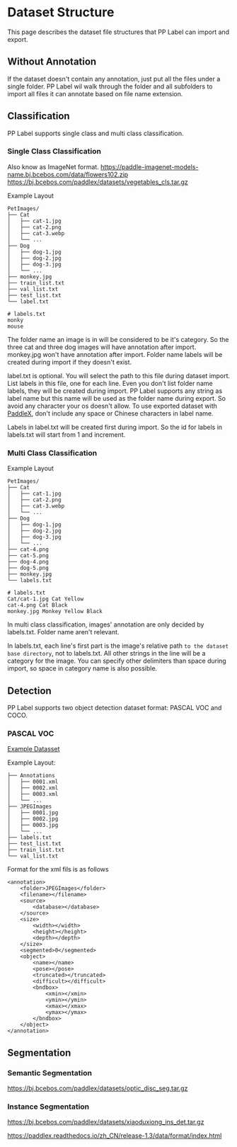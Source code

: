 # Dataset Structure

This page describes the dataset file structures that PP Label can import and export.

## Without Annotation

If the dataset doesn't contain any annotation, just put all the files under a single folder. PP Label wil walk through the folder and all subfolders to import all files it can annotate based on file name extension.

## Classification

PP Label supports single class and multi class classification.

### Single Class Classification

Also know as ImageNet format.
https://paddle-imagenet-models-name.bj.bcebos.com/data/flowers102.zip
https://bj.bcebos.com/paddlex/datasets/vegetables_cls.tar.gz

Example Layout

```shell
PetImages/
├── Cat
│   ├── cat-1.jpg
│   ├── cat-2.png
│   ├── cat-3.webp
│   └── ...
├── Dog
│   ├── dog-1.jpg
│   ├── dog-2.jpg
│   ├── dog-3.jpg
│   └── ...
├── monkey.jpg
├── train_list.txt
├── val_list.txt
├── test_list.txt
└── label.txt

# labels.txt
monky
mouse
```

The folder name an image is in will be considered to be it's category. So the three cat and three dog images will have annotation after import. monkey.jpg won't have annotation after import. Folder name labels will be created during import if they doesn't exist.

label.txt is optional. You will select the path to this file during dataset import. List labels in this file, one for each line. Even you don't list folder name labels, they will be created during import. PP Label supports any string as label name but this name will be used as the folder name during export. So avoid any character your os doesn't allow. To use exported dataset with [PaddleX](https://github.com/PaddlePaddle/PaddleX/blob/develop/docs/data/format/classification.md), don't include any space or Chinese characters in label name.

Labels in label.txt will be created first during import. So the id for labels in labels.txt will start from 1 and increment.

### Multi Class Classification

Example Layout

```shell
PetImages/
├── Cat
│   ├── cat-1.jpg
│   ├── cat-2.png
│   ├── cat-3.webp
│   └── ...
├── Dog
│   ├── dog-1.jpg
│   ├── dog-2.jpg
│   ├── dog-3.jpg
│   └── ...
├── cat-4.png
├── cat-5.png
├── dog-4.png
├── dog-5.png
├── monkey.jpg
└── labels.txt

# labels.txt
Cat/cat-1.jpg Cat Yellow
cat-4.png Cat Black
monkey.jpg Monkey Yellow Black
```

In multi class classification, images' annotation are only decided by labels.txt. Folder name aren't relevant.

In labels.txt, each line's first part is the image's relative path `to the dataset base directory`, not to labels.txt. All other strings in the line will be a category for the image. You can specify other delimiters than space during import, so space in category name is also possible.

## Detection

PP Label supports two object detection dataset format: PASCAL VOC and COCO.

### PASCAL VOC

[Example Datasset](https://bj.bcebos.com/paddlex/datasets/insect_det.tar.gz)

Example Layout:

```shell
├── Annotations
│   ├── 0001.xml
│   ├── 0002.xml
│   ├── 0003.xml
│   └── ...
├── JPEGImages
│   ├── 0001.jpg
│   ├── 0002.jpg
│   ├── 0003.jpg
│   └── ...
├── labels.txt
├── test_list.txt
├── train_list.txt
└── val_list.txt
```

Format for the xml fils is as follows

```text
<annotation>
	<folder>JPEGImages</folder>
	<filename></filename>
	<source>
		<database></database>
	</source>
	<size>
		<width></width>
		<height></height>
		<depth></depth>
	</size>
	<segmented>0</segmented>
	<object>
		<name></name>
		<pose></pose>
		<truncated></truncated>
		<difficult></difficult>
		<bndbox>
			<xmin></xmin>
			<ymin></ymin>
			<xmax></xmax>
			<ymax></ymax>
		</bndbox>
	</object>
</annotation>
```

## Segmentation

### Semantic Segmentation

https://bj.bcebos.com/paddlex/datasets/optic_disc_seg.tar.gz

### Instance Segmentation

https://bj.bcebos.com/paddlex/datasets/xiaoduxiong_ins_det.tar.gz

https://paddlex.readthedocs.io/zh_CN/release-1.3/data/format/index.html
